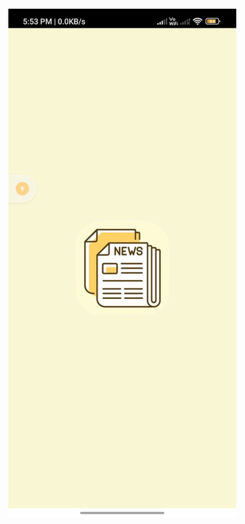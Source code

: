 ![Alt text](https://github.com/Rjdip-00/News-Station/blob/master/WhatsApp%20Image%202025-09-21%20at%2017.54.31_2c9ff1d3.jpg?raw=true)

